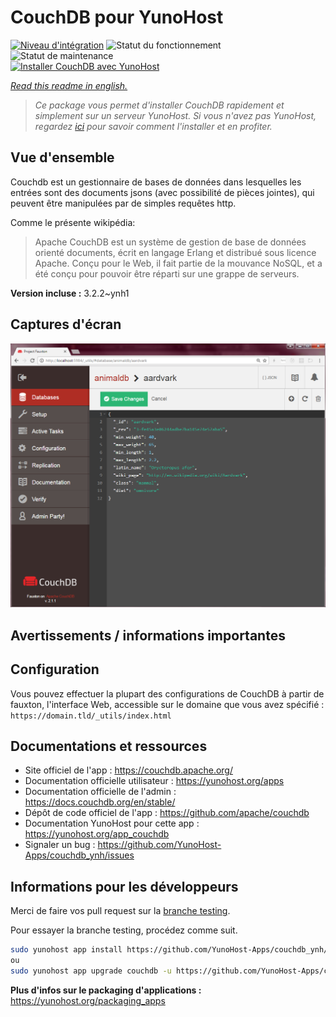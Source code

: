 <!--
N.B.: This README was automatically generated by https://github.com/YunoHost/apps/tree/master/tools/README-generator
It shall NOT be edited by hand.
-->

# CouchDB pour YunoHost

[![Niveau d'intégration](https://dash.yunohost.org/integration/couchdb.svg)](https://dash.yunohost.org/appci/app/couchdb) ![Statut du fonctionnement](https://ci-apps.yunohost.org/ci/badges/couchdb.status.svg) ![Statut de maintenance](https://ci-apps.yunohost.org/ci/badges/couchdb.maintain.svg)  
[![Installer CouchDB avec YunoHost](https://install-app.yunohost.org/install-with-yunohost.svg)](https://install-app.yunohost.org/?app=couchdb)

*[Read this readme in english.](./README.md)*

> *Ce package vous permet d'installer CouchDB rapidement et simplement sur un serveur YunoHost.
Si vous n'avez pas YunoHost, regardez [ici](https://yunohost.org/#/install) pour savoir comment l'installer et en profiter.*

## Vue d'ensemble

Couchdb est un gestionnaire de bases de données dans lesquelles les entrées sont des documents jsons (avec possibilité de pièces jointes), qui peuvent être manipulées par de simples requêtes http.

Comme le présente wikipédia:
> Apache CouchDB est un système de gestion de base de données orienté documents, écrit en langage Erlang et distribué sous licence Apache.
> Conçu pour le Web, il fait partie de la mouvance NoSQL, et a été conçu pour pouvoir être réparti sur une grappe de serveurs.


**Version incluse :** 3.2.2~ynh1


## Captures d'écran

![Capture d'écran de CouchDB](./doc/screenshots/Apache_CouchDB_v2.1.1_Fauxton_Console.png)

## Avertissements / informations importantes

## Configuration

Vous pouvez effectuer la plupart des configurations de CouchDB à partir de fauxton, l'interface Web, accessible sur le domaine que vous avez spécifié : `https://domain.tld/_utils/index.html`

## Documentations et ressources

* Site officiel de l'app : <https://couchdb.apache.org/>
* Documentation officielle utilisateur : <https://yunohost.org/apps>
* Documentation officielle de l'admin : <https://docs.couchdb.org/en/stable/>
* Dépôt de code officiel de l'app : <https://github.com/apache/couchdb>
* Documentation YunoHost pour cette app : <https://yunohost.org/app_couchdb>
* Signaler un bug : <https://github.com/YunoHost-Apps/couchdb_ynh/issues>

## Informations pour les développeurs

Merci de faire vos pull request sur la [branche testing](https://github.com/YunoHost-Apps/couchdb_ynh/tree/testing).

Pour essayer la branche testing, procédez comme suit.

``` bash
sudo yunohost app install https://github.com/YunoHost-Apps/couchdb_ynh/tree/testing --debug
ou
sudo yunohost app upgrade couchdb -u https://github.com/YunoHost-Apps/couchdb_ynh/tree/testing --debug
```

**Plus d'infos sur le packaging d'applications :** <https://yunohost.org/packaging_apps>
